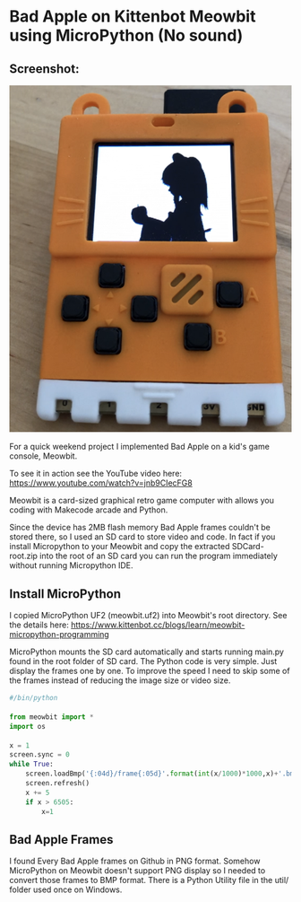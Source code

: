 # Bad Apple on Kittenbot Meowbit using MicroPython (No sound)

## Screenshot:
![](https://github.com/seyfi-hobbies/Kittenbot-Meowbit-Bad-Apple/blob/main/images/IMG-3911.PNG)

For a quick weekend project I implemented Bad Apple on a kid's game console, Meowbit.

To see it in action see the YouTube video here: https://www.youtube.com/watch?v=jnb9CIecFG8


Meowbit is a card-sized graphical retro game computer with allows you coding with Makecode arcade and Python. 

Since the device has 2MB flash memory Bad Apple frames couldn't be stored there, so I used an SD card to store video and code.
In fact if you install Micropython to your Meowbit and copy the extracted SDCard-root.zip into the root of an SD card you can run the program immediately without running Micropython IDE. 

## Install MicroPython
I copied MicroPython UF2 (meowbit.uf2) into Meowbit's root directory. See the details here: https://www.kittenbot.cc/blogs/learn/meowbit-micropython-programming

MicroPython mounts the SD card automatically and starts running main.py found in the root folder of SD card.
The Python code is very simple. Just display the frames one by one. To improve the speed I need to skip some of the frames instead of reducing the image size or video size.

```python
#/bin/python

from meowbit import *
import os

x = 1
screen.sync = 0
while True:
    screen.loadBmp('{:04d}/frame{:05d}'.format(int(x/1000)*1000,x)+'.bmp',0,0)
    screen.refresh()
    x += 5
    if x > 6505:
        x=1
```

## Bad Apple Frames
I found Every Bad Apple frames on Github in PNG format. Somehow MicroPython on Meowbit doesn't support PNG display so I needed to convert those frames to BMP format. There is a Python Utility file in the util/ folder used once on Windows.
